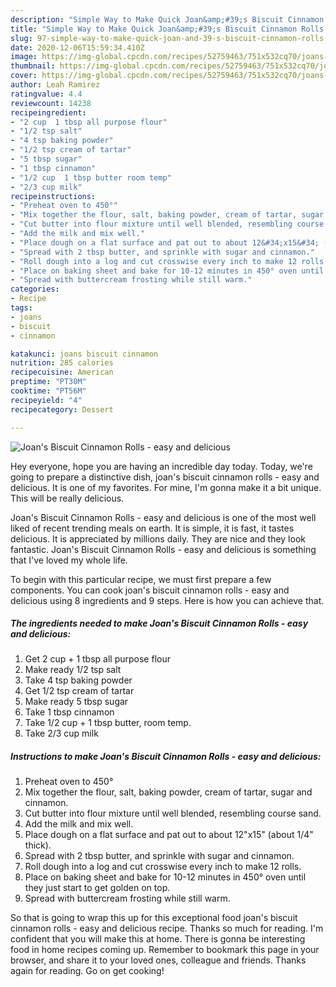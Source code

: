 ```yaml
---
description: "Simple Way to Make Quick Joan&amp;#39;s Biscuit Cinnamon Rolls - easy and delicious"
title: "Simple Way to Make Quick Joan&amp;#39;s Biscuit Cinnamon Rolls - easy and delicious"
slug: 97-simple-way-to-make-quick-joan-and-39-s-biscuit-cinnamon-rolls-easy-and-delicious
date: 2020-12-06T15:59:34.410Z
image: https://img-global.cpcdn.com/recipes/52759463/751x532cq70/joans-biscuit-cinnamon-rolls-easy-and-delicious-recipe-main-photo.jpg
thumbnail: https://img-global.cpcdn.com/recipes/52759463/751x532cq70/joans-biscuit-cinnamon-rolls-easy-and-delicious-recipe-main-photo.jpg
cover: https://img-global.cpcdn.com/recipes/52759463/751x532cq70/joans-biscuit-cinnamon-rolls-easy-and-delicious-recipe-main-photo.jpg
author: Leah Ramirez
ratingvalue: 4.4
reviewcount: 14238
recipeingredient:
- "2 cup  1 tbsp all purpose flour"
- "1/2 tsp salt"
- "4 tsp baking powder"
- "1/2 tsp cream of tartar"
- "5 tbsp sugar"
- "1 tbsp cinnamon"
- "1/2 cup  1 tbsp butter room temp"
- "2/3 cup milk"
recipeinstructions:
- "Preheat oven to 450°"
- "Mix together the flour, salt, baking powder, cream of tartar, sugar and cinnamon."
- "Cut butter into flour mixture until well blended, resembling course sand."
- "Add the milk and mix well."
- "Place dough on a flat surface and pat out to about 12&#34;x15&#34; (about 1/4&#34; thick)."
- "Spread with 2 tbsp butter, and sprinkle with sugar and cinnamon."
- "Roll dough into a log and cut crosswise every inch to make 12 rolls."
- "Place on baking sheet and bake for 10-12 minutes in 450° oven until they just start to get golden on top."
- "Spread with buttercream frosting while still warm."
categories:
- Recipe
tags:
- joans
- biscuit
- cinnamon

katakunci: joans biscuit cinnamon 
nutrition: 285 calories
recipecuisine: American
preptime: "PT30M"
cooktime: "PT56M"
recipeyield: "4"
recipecategory: Dessert

---
```



![Joan&#39;s Biscuit Cinnamon Rolls - easy and delicious](https://img-global.cpcdn.com/recipes/52759463/751x532cq70/joans-biscuit-cinnamon-rolls-easy-and-delicious-recipe-main-photo.jpg)

Hey everyone, hope you are having an incredible day today. Today, we're going to prepare a distinctive dish, joan&#39;s biscuit cinnamon rolls - easy and delicious. It is one of my favorites. For mine, I'm gonna make it a bit unique. This will be really delicious.

Joan&#39;s Biscuit Cinnamon Rolls - easy and delicious is one of the most well liked of recent trending meals on earth. It is simple, it is fast, it tastes delicious. It is appreciated by millions daily. They are nice and they look fantastic. Joan&#39;s Biscuit Cinnamon Rolls - easy and delicious is something that I've loved my whole life.




To begin with this particular recipe, we must first prepare a few components. You can cook joan&#39;s biscuit cinnamon rolls - easy and delicious using 8 ingredients and 9 steps. Here is how you can achieve that.

<!--inarticleads1-->

##### The ingredients needed to make Joan&#39;s Biscuit Cinnamon Rolls - easy and delicious:

1. Get 2 cup + 1 tbsp all purpose flour
1. Make ready 1/2 tsp salt
1. Take 4 tsp baking powder
1. Get 1/2 tsp cream of tartar
1. Make ready 5 tbsp sugar
1. Take 1 tbsp cinnamon
1. Take 1/2 cup + 1 tbsp butter, room temp.
1. Take 2/3 cup milk




<!--inarticleads2-->

##### Instructions to make Joan&#39;s Biscuit Cinnamon Rolls - easy and delicious:

1. Preheat oven to 450°
1. Mix together the flour, salt, baking powder, cream of tartar, sugar and cinnamon.
1. Cut butter into flour mixture until well blended, resembling course sand.
1. Add the milk and mix well.
1. Place dough on a flat surface and pat out to about 12&#34;x15&#34; (about 1/4&#34; thick).
1. Spread with 2 tbsp butter, and sprinkle with sugar and cinnamon.
1. Roll dough into a log and cut crosswise every inch to make 12 rolls.
1. Place on baking sheet and bake for 10-12 minutes in 450° oven until they just start to get golden on top.
1. Spread with buttercream frosting while still warm.




So that is going to wrap this up for this exceptional food joan&#39;s biscuit cinnamon rolls - easy and delicious recipe. Thanks so much for reading. I'm confident that you will make this at home. There is gonna be interesting food in home recipes coming up. Remember to bookmark this page in your browser, and share it to your loved ones, colleague and friends. Thanks again for reading. Go on get cooking!
